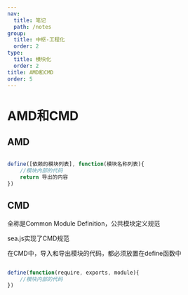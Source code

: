 ```yaml
---
nav:
  title: 笔记
  path: /notes
group:
  title: 中枢-工程化
  order: 2
type:
  title: 模块化
  order: 2
title: AMD和CMD
order: 5
---
```


# AMD和CMD

## AMD

```js

define([依赖的模块列表], function(模块名称列表){
    //模块内部的代码
    return 导出的内容
})

```


## CMD

全称是Common Module Definition，公共模块定义规范

sea.js实现了CMD规范

在CMD中，导入和导出模块的代码，都必须放置在define函数中

```js

define(function(require, exports, module){
    //模块内部的代码
})

```
